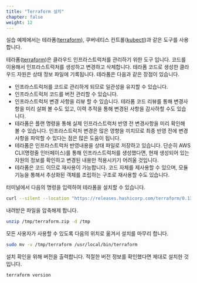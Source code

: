 ```yaml
---
title: "Terraform 설치"
chapter: false
weight: 12
---
```


실습 예제에서는 테라폼([terraform](https://terraform.io)), 쿠버네티스 컨트롤([kubectl](https://kubernetes.io/docs/reference/kubectl/overview/))과 같은 도구를 사용합니다.

테라폼([terraform](https://learn.hashicorp.com/tutorials/terraform/install-cli))은 클라우드 인프라스트럭처를 관리하기 위한 도구 입니다. 코드를 이용해서 인프라스트럭처를 생성하고 변경하고 삭제합니다. 테라폼 코드로 생성한 클라우드 자원은 상태 정보 파일에 기록됩니다. 테라폼은 다음과 같은 장점이 있습니다.

- 인프라스트럭처를 코드로 관리하게 되므로 일관성을 유지할 수 있습니다.
- 인프라스트럭처 코드를 버전 관리할 수 있습니다.
- 인프라스트럭처 변경 사항을 리뷰 할 수 있습니다. 테라폼 코드 리뷰를 통해 변경사항을 미리 살펴 볼 수도 있고, 이력 추적을 통해 변경된 사항을 감사하할 수도 있습니다.
- 테라폼은 플랜 명령을 통해 실제 인프라스트럭처 반영 전 변경사항을 미리 확인해 볼 수 있습니다. 인프라스트럭처 변경은 많은 영향을 끼치므로 최종 반영 전에 변경사항을 파악할 수 있다는 점은 많은 도움이 됩니다.
- 테라폼은 인프라스트럭처 반영내용을 상태 파일로 저장하고 있습니다. 단순히 AWS CLI(명령줄 인터페이스)를 통해 인프라스트럭처를 생성했다면, 현재 생성되어 있는 자원의 정보를 확인하고 변경된 내용만 적용시키기 어려울 것입니다.
- 테라폼은 코드 이므로 재사용이 가능합니다. 코드 자체를 제사용할 수 있으며, 모듈기능을 통해서 추상화된 객체를 조립하는 구조로 재사용할 수도 있습니다.

터미널에서 다음의 명령을 입력하여 테라폼을 설치할 수 있습니다.

```sh
curl --silent --location "https://releases.hashicorp.com/terraform/0.13.5/terraform_0.13.5_linux_amd64.zip" -o /tmp/terraform.zip
```

내려받은 파일을 압축해제 합니다.

```sh
unzip /tmp/terraform.zip -d /tmp
```

모든 사용자가 사용할 수 있도록 다음의 위치로 옮겨서 설치를 마무리 합니다.

```sh
sudo mv -v /tmp/terraform /usr/local/bin/terraform
```

설치 확인을 위해 버전을 출력합니다. 적절한 버전 정보를 확인했다면 제대로 설치한 것입니다.

```sh
terraform version
```
